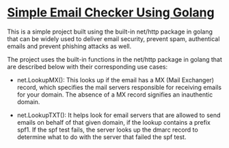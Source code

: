 # <u>Simple Email Checker Using Golang</u>

This is a simple project built using the built-in net/http package in golang that can be widely used to deliver email security, prevent spam, authentical emails and prevent phishing attacks as well.

The project uses the built-in functions in the net/http package in golang that are described below with their corresponding use cases: 

* net.LookupMX(): This looks up if the email has a MX (Mail Exchanger) record, which specifies the mail servers responsible for receiving emails for your domain. The absence of a MX record signifies an inauthentic domain.

* net.LookupTXT(): It helps look for email servers that are allowed to send emails on behalf of that given domain, if the lookup contains a prefix spf1. If the spf test fails, the server looks up the dmarc record to determine what to do with the server that failed the spf test. 

